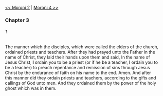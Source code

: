 [<< Moroni 2](Moroni%202.md)  |  [Moroni 4 >>](Moroni%204.md)

### Chapter 3
###### 1
The manner which the disciples, which were called the elders of the church, ordained priests and teachers. After they had prayed unto the Father in the name of Christ, they laid their hands upon them and said, In the name of Jesus Christ, I ordain you to be a priest (or if he be a teacher, I ordain you to be a teacher) to preach repentance and remission of sins through Jesus Christ by the endurance of faith on his name to the end. Amen. And after this manner did they ordain priests and teachers, according to the gifts and callings of God unto men. And they ordained them by the power of the holy ghost which was in them.